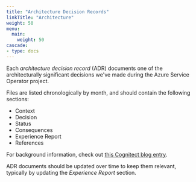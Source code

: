 ```yaml
---
title: "Architecture Decision Records"
linkTitle: "Architecture"
weight: 50
menu:
  main:
    weight: 50
cascade:
- type: docs
---
```


Each *architecture decision record* (ADR) documents one of the architecturally significant decisions we've made during the Azure Service Operator project.

Files are listed chronologically by month, and should contain the following sections:

* Context
* Decision
* Status
* Consequences
* Experience Report
* References

For background information, check out [this Cognitect blog entry](https://www.cognitect.com/blog/2011/11/15/documenting-architecture-decisions).

ADR documents should be updated over time to keep them relevant, typically by updating the *Experience Report* section.

